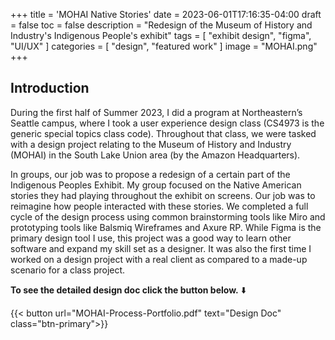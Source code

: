 +++
title = 'MOHAI Native Stories'
date = 2023-06-01T17:16:35-04:00
draft = false
toc = false
description = "Redesign of the Museum of History and Industry's Indigenous People's exhibit"
tags = [
    "exhibit design",
    "figma",
    "UI/UX"
]
categories = [
    "design",
    "featured work"
]
image = "MOHAI.png"
+++
## Introduction

During the first half of Summer 2023, I did a program at Northeastern’s Seattle campus, where I took a user experience design class (CS4973 is the generic special topics class code). Throughout that class, we were tasked with a design project relating to the Museum of History and Industry (MOHAI) in the South Lake Union area (by the Amazon Headquarters). 

In groups, our job was to propose a redesign of a certain part of the Indigenous Peoples Exhibit. My group focused on the Native American stories they had playing throughout the exhibit on screens. Our job was to reimagine how people interacted with these stories.
We completed a full cycle of the design process using common brainstorming tools like Miro and prototyping tools like Balsmiq Wireframes and Axure RP. While Figma is the primary design tool I use, this project was a good way to learn other software and expand my skill set as a designer. It was also the first time I worked on a design project with a real client as compared to a made-up scenario for a class project.

**To see the detailed design doc click the button below.** ⬇️

{{< button url="MOHAI-Process-Portfolio.pdf" text="Design Doc" class="btn-primary">}}
